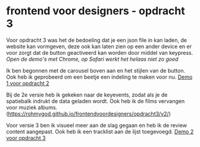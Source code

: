 # frontend voor designers - opdracht 3
Voor opdracht 3 was het de bedoeling dat je een json file in kan laden, de website kan vormgeven, deze ook kan laten zien op een ander device en er voor zorgt dat de button geactiveerd kan worden door middel van keypress. 
*Open de demo's met Chrome, op Safari werkt het helaas niet zo goed*

Ik ben begonnen met de carousel boven aan en het stijlen van de button. Ook heb ik geprobeerd om een beetje een indeling te maken voor nu.
[Demo 1 voor opdracht 2](https://rohmygod.github.io/frontendvoordesigners/opdracht3/v1/)

Bij de 2e versie heb ik gekeken naar de keyevents, zodat als je de spatiebalk indrukt de data geladen wordt. Ook heb ik de films vervangen voor muziek albums.(https://rohmygod.github.io/frontendvoordesigners/opdracht3/v2/)

Voor versie 3 ben ik visueel meer aan de slag gegaan en heb ik de review content aangepast. Ook heb ik een tracklist aan de lijst toegevoegd. 
[Demo 2 voor opdracht 3](https://rohmygod.github.io/frontendvoordesigners/opdracht3/v3/)


